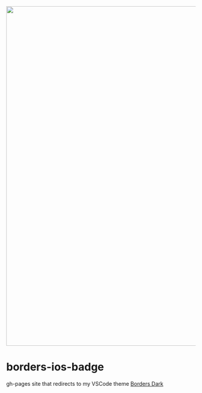 <img src="https://github.com/Bloumbs/borders-ios-dark/blob/gh-pages/images/ios-badge.gif" width="900">

# borders-ios-badge

gh-pages site that redirects to my VSCode theme [Borders Dark](https://marketplace.visualstudio.com/items?itemName=bloumbs.borders-dark)
